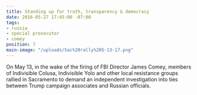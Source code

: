 ```yaml
---
title: Standing up for truth, transparency & democracy
date: 2016-05-27 17:45:00 -07:00
tags:
- russia
- special prosecutor
- comey
position: 7
main-image: "/uploads/Sac%20rally%205-13-17.png"
---
```


On May 13, in the wake of the firing of FBI Director James Comey, members of Indivisible Colusa, Indivisible Yolo and other local resistance groups rallied in Sacramento to demand an independent investigation into ties between Trump campaign associates and Russian officials. 